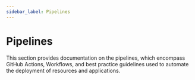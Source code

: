 ```yaml
---
sidebar_label: Pipelines
---
```


# Pipelines

This section provides documentation on the pipelines, which encompass GitHub Actions, Workflows, and best practice guidelines used to automate the deployment of resources and applications.
